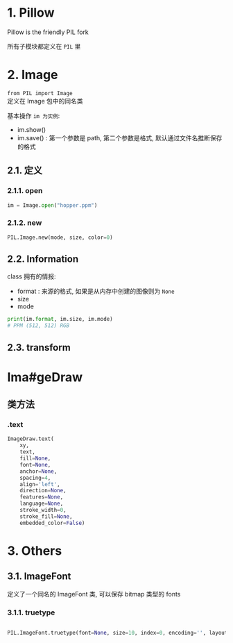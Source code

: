 # 1. Pillow 

Pillow is the friendly PIL fork

所有子模块都定义在 `PIL` 里  


# 2. Image

`from PIL import Image`  
定义在 Image 包中的同名类  

基本操作 `im 为实例`:
* im.show()
* im.save() : 第一个参数是 path, 第二个参数是格式, 默认通过文件名推断保存的格式

## 2.1. 定义

### 2.1.1. open
```py
im = Image.open("hopper.ppm")
```

### 2.1.2. new

```py
PIL.Image.new(mode, size, color=0)
```

## 2.2. Information

class 拥有的情报:
* format    : 来源的格式, 如果是从内存中创建的图像则为 `None`
* size
* mode
```py
print(im.format, im.size, im.mode)
# PPM (512, 512) RGB
```

## 2.3. transform



# Ima#geDraw

## 类方法
### .text

```py
ImageDraw.text(
    xy, 
    text, 
    fill=None, 
    font=None, 
    anchor=None, 
    spacing=4, 
    align='left', 
    direction=None, 
    features=None, 
    language=None, 
    stroke_width=0, 
    stroke_fill=None, 
    embedded_color=False)
```
# 3. Others
## 3.1. ImageFont

定义了一个同名的 ImageFont 类, 可以保存 bitmap 类型的 fonts  

### 3.1.1. truetype

```py

PIL.ImageFont.truetype(font=None, size=10, index=0, encoding='', layout_engine=None)
```
